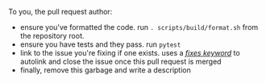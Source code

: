 
To you, the pull request author:
* ensure you've formatted the code. run  `. scripts/build/format.sh` from the repository root.
* ensure you have tests and they pass. run `pytest`
* link to the issue you're fixing if one exists. uses a [_fixes keyword_](https://docs.github.com/en/github/managing-your-work-on-github/linking-a-pull-request-to-an-issue) to autolink and close the issue once this pull request is merged
* finally, remove this garbage and write a description
